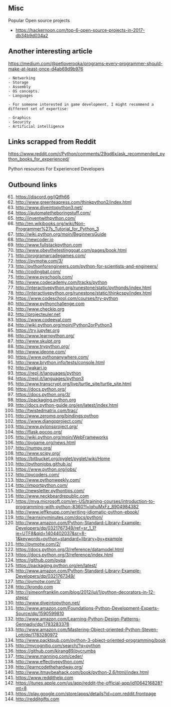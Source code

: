 ## Misc

Popular Open source projects

- https://hackernoon.com/top-6-open-source-projects-in-2017-db34b9d034a2

## Another interesting article

https://medium.com/@petloverooka/programs-every-programmer-should-make-at-least-once-d4ab69d9b976

    - Networking
    - Storage
    - Assembly
    - OS concepts.
    - Languages

    - For someone interested in game development, I might recommend a different set of expertise:

    - Graphics
    - Security
    - Artificial intelligence

## Links scrapped from Reddit

https://www.reddit.com/r/Python/comments/29qd6x/ask_recommended_python_books_for_experienced/

Python resources For Experienced Developers

## Outbound links

61. https://discord.gg/jQtfh66
62. http://www.greenteapress.com/thinkpython2/index.html
63. http://www.diveintopython3.net/
64. https://automatetheboringstuff.com/
65. http://inventwithpython.com/
66. http://en.wikibooks.org/wiki/Non-Programmer%27s_Tutorial_for_Python_3
67. http://wiki.python.org/moin/BeginnersGuide
68. http://newcoder.io
69. http://www.fullstackpython.com
70. http://www.obeythetestinggoat.com/pages/book.html
71. http://programarcadegames.com/
72. https://pymotw.com/3/
73. http://pythonforengineers.com/python-for-scientists-and-engineers/
74. http://codingbat.com/
75. http://www.pyschools.com/
76. http://www.codecademy.com/tracks/python
77. http://interactivepython.org/runestone/static/pythonds/index.html
78. http://interactivepython.org/runestone/static/thinkcspy/index.html
79. https://www.codeschool.com/courses/try-python
80. http://www.pythonchallenge.com
81. http://www.checkio.org
82. http://projecteuler.net
83. https://www.codeeval.com
84. http://wiki.python.org/moin/Python2orPython3
85. https://try.jupyter.org
86. http://www.learnpython.org/
87. http://www.skulpt.org
88. http://www.trypython.org/
89. http://www.ideone.com/
90. https://www.pythonanywhere.com/
91. http://www.brython.info/tests/console.html
92. http://wakari.io
93. https://repl.it/languages/python
94. https://repl.it/languages/python3
95. http://www.transcrypt.org/live/turtle_site/turtle_site.html
96. https://docs.python.org/
97. https://docs.python.org/3/
98. https://packaging.python.org
99. http://docs.python-guide.org/en/latest/index.html
100.  http://twistedmatrix.com/trac/
101.  http://www.zeromq.org/bindings:python
102.  https://www.djangoproject.com/
103.  http://www.pylonsproject.org/
104.  http://flask.pocoo.org/
105.  http://wiki.python.org/moin/WebFrameworks
106.  http://pygame.org/news.html
107.  http://numpy.org/
108.  http://www.scipy.org/
109.  https://bitbucket.org/pyglet/pyglet/wiki/Home
110.  http://pythonjobs.github.io/
111.  https://www.python.org/jobs/
112.  http://pycoders.com/
113.  http://www.pythonweekly.com/
114.  http://importpython.com/
115.  http://newsletter.pythontips.com/
116.  http://www.neckbeardrepublic.com
117.  https://mva.microsoft.com/en-US/training-courses/introduction-to-programming-with-python-8360?l=lqhuMxFz_8904984382
118.  http://www.jeffknupp.com/writing-idiomatic-python-ebook/
119.  http://learnxinyminutes.com/docs/python/
120.  http://www.amazon.com/Python-Standard-Library-Example-Developers/dp/0321767349/ref=sr_1_1?ie=UTF8&qid=1404402037&sr=8-1&keywords=python+standard+library+by+example
121.  http://pymotw.com/2/
122.  https://docs.python.org/3/reference/datamodel.html
123.  https://docs.python.org/3/reference/index.html
124.  https://github.com/pypa
125.  https://packaging.python.org/en/latest/
126.  http://www.amazon.com/Python-Standard-Library-Example-Developers/dp/0321767349/
127.  http://pymotw.com/3/
128.  http://krondo.com
129.  http://simeonfranklin.com/blog/2012/jul/1/python-decorators-in-12-steps/
130.  http://www.diveintopython.net/
131.  http://www.amazon.com/Foundations-Python-Development-Experts-Source/dp/1590599810
132.  http://www.amazon.com/Learning-Python-Design-Patterns-Gennadiy/dp/1783283378
133.  http://www.amazon.com/Mastering-Object-oriented-Python-Steven-Lott/dp/1783280972
134.  http://www.packtpub.com/python-3-object-oriented-programming/book
135.  http://mycognitio.com/search/?q=python
136.  https://github.com/kirang89/pycrumbs
137.  http://www.manning.com/ceder/
138.  http://www.effectivepython.com/
139.  http://learncodethehardway.org/
140.  http://www.itmaybeahack.com/book/python-2.6/html/index.html
141.  https://www.reddithelp.com
142.  https://itunes.apple.com/us/app/reddit-the-official-app/id1064216828?mt=8
143.  https://play.google.com/store/apps/details?id=com.reddit.frontpage
144.  http://redditgifts.com
